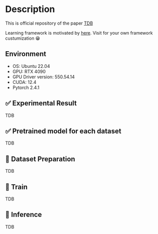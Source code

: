 # Description
This is official repository of the paper [TDB](https://arxiv.org/abs/2501.18921)

Learning framework is motivated by [here](https://github.com/ZombaSY/pytorch_starter-kit). Visit for your own framework custumization 😁

## Environment

- OS: Ubuntu 22.04
- GPU: RTX 4090
- GPU Driver version: 550.54.14
- CUDA: 12.4
- Pytorch 2.4.1

## ✅ Experimental Result
TDB


## ✅ Pretrained model for each dataset
TDB


## 🧻 Dataset Preparation
TDB


## 🚄 Train
TDB


## 🛴 Inference
TDB
